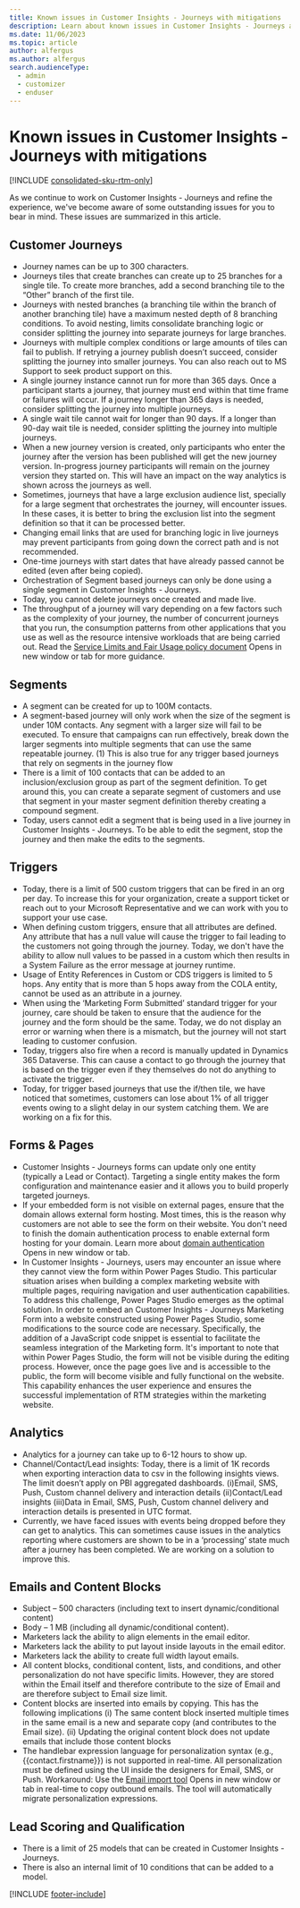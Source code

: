 ```yaml
---
title: Known issues in Customer Insights - Journeys with mitigations
description: Learn about known issues in Customer Insights - Journeys and how to work around them.
ms.date: 11/06/2023
ms.topic: article
author: alfergus
ms.author: alfergus
search.audienceType: 
  - admin
  - customizer
  - enduser
---
```


# Known issues in Customer Insights - Journeys with mitigations

[!INCLUDE [consolidated-sku-rtm-only](./includes/consolidated-sku-rtm-only.md)]

As we continue to work on Customer Insights - Journeys and refine the experience, we've become aware of some outstanding issues for you to bear in mind. These issues are summarized in this article.

## Customer Journeys

- Journey names can be up to 300 characters.
- Journeys tiles that create branches can create up to 25 branches for a single tile. To create more branches, add a second branching tile to the “Other” branch of the first tile.
- Journeys with nested branches (a branching tile within the branch of another branching tile) have a maximum nested depth of 8 branching conditions. To avoid nesting, limits consolidate branching logic or consider splitting the journey into separate journeys for large branches.
- Journeys with multiple complex conditions or large amounts of tiles can fail to publish. If retrying a journey publish doesn’t succeed, consider splitting the journey into smaller journeys. You can also reach out to MS Support to seek product support on this.
- A single journey instance cannot run for more than 365 days. Once a participant starts a journey, that journey must end within that time frame or failures will occur. If a journey longer than 365 days is needed, consider splitting the journey into multiple journeys.
- A single wait tile cannot wait for longer than 90 days. If a longer than 90-day wait tile is needed, consider splitting the journey into multiple journeys.
- When a new journey version is created, only participants who enter the journey after the version has been published will get the new journey version. In-progress journey participants will remain on the journey version they started on. This will have an impact on the way analytics is shown across the journeys as well.
- Sometimes, journeys that have a large exclusion audience list, specially for a large segment that orchestrates the journey, will encounter issues. In these cases, it is better to bring the exclusion list into the segment definition so that it can be processed better.
- Changing email links that are used for branching logic in live journeys may prevent participants from going down the correct path and is not recommended.
- One-time journeys with start dates that have already passed cannot be edited (even after being copied).
- Orchestration of Segment based journeys can only be done using a single segment in Customer Insights - Journeys.
- Today, you cannot delete journeys once created and made live.
- The throughput of a journey will vary depending on a few factors such as the complexity of your journey, the number of concurrent journeys that you run, the consumption patterns from other applications that you use as well as the resource intensive workloads that are being carried out. Read the [Service Limits and Fair Usage policy document](fair-use-policy.md#real-time-customer-journey-orchestration) Opens in new window or tab for more guidance.

## Segments

- A segment can be created for up to 100M contacts.
- A segment-based journey will only work when the size of the segment is under 10M contacts. Any segment with a larger size will fail to be executed. To ensure that campaigns can run effectively, break down the larger segments into multiple segments that can use the same repeatable journey.
(1) This is also true for any trigger based journeys that rely on segments in the journey flow
- There is a limit of 100 contacts that can be added to an inclusion/exclusion group as part of the segment definition. To get around this, you can create a separate segment of customers and use that segment in your master segment definition thereby creating a compound segment.
- Today, users cannot edit a segment that is being used in a live journey in Customer Insights - Journeys. To be able to edit the segment, stop the journey and then make the edits to the segments.

## Triggers

- Today, there is a limit of 500 custom triggers that can be fired in an org per day. To increase this for your organization, create a support ticket or reach out to your Microsoft Representative and we can work with you to support your use case.
- When defining custom triggers, ensure that all attributes are defined. Any attribute that has a null value will cause the trigger to fail leading to the customers not going through the journey. Today, we don't have the ability to allow null values to be passed in a custom which then results in a System Failure as the error message at journey runtime.
- Usage of Entity References in Custom or CDS triggers is limited to 5 hops. Any entity that is more than 5 hops away from the COLA entity, cannot be used as an attribute in a journey.
- When using the ‘Marketing Form Submitted’ standard trigger for your journey, care should be taken to ensure that the audience for the journey and the form should be the same. Today, we do not display an error or warning when there is a mismatch, but the journey will not start leading to customer confusion.
- Today, triggers also fire when a record is manually updated in Dynamics 365 Dataverse. This can cause a contact to go through the journey that is based on the trigger even if they themselves do not do anything to activate the trigger.
- Today, for trigger based journeys that use the if/then tile, we have noticed that sometimes, customers can lose about 1% of all trigger events owing to a slight delay in our system catching them. We are working on a fix for this.

## Forms & Pages

- Customer Insights - Journeys forms can update only one entity (typically a Lead or Contact). Targeting a single entity makes the form configuration and maintenance easier and it allows you to build properly targeted journeys.
- If your embedded form is not visible on external pages, ensure that the domain allows external form hosting. Most times, this is the reason why customers are not able to see the form on their website. You don't need to finish the domain authentication process to enable external form hosting for your domain. Learn more about [domain authentication](domain-authentication.md) Opens in new window or tab.
- In Customer Insights - Journeys, users may encounter an issue where they cannot view the form within Power Pages Studio. This particular situation arises when building a complex marketing website with multiple pages, requiring navigation and user authentication capabilities. To address this challenge, Power Pages Studio emerges as the optimal solution. In order to embed an Customer Insights - Journeys Marketing Form into a website constructed using Power Pages Studio, some modifications to the source code are necessary. Specifically, the addition of a JavaScript code snippet is essential to facilitate the seamless integration of the Marketing form. It's important to note that within Power Pages Studio, the form will not be visible during the editing process. However, once the page goes live and is accessible to the public, the form will become visible and fully functional on the website. This capability enhances the user experience and ensures the successful implementation of RTM strategies within the marketing website.

## Analytics

- Analytics for a journey can take up to 6-12 hours to show up.
- Channel/Contact/Lead insights: Today, there is a limit of 1K records when exporting interaction data to csv in the following insights views. The limit doesn’t apply on PBI aggregated dashboards.
(i)Email, SMS, Push, Custom channel delivery and interaction details
(ii)Contact/Lead insights
(iii)Data in Email, SMS, Push, Custom channel delivery and interaction details is presented in UTC format.
- Currently, we have faced issues with events being dropped before they can get to analytics. This can sometimes cause issues in the analytics reporting where customers are shown to be in a ‘processing’ state much after a journey has been completed. We are working on a solution to improve this.

## Emails and Content Blocks

- Subject – 500 characters (including text to insert dynamic/conditional content)
- Body – 1 MB (including all dynamic/conditional content).
- Marketers lack the ability to align elements in the email editor.
- Marketers lack the ability to put layout inside layouts in the email editor.
- Marketers lack the ability to create full width layout emails.
- All content blocks, conditional content, lists, and conditions, and other personalization do not have specific limits. However, they are stored within the Email itself and therefore contribute to the size of Email and are therefore subject to Email size limit.
- Content blocks are inserted into emails by copying. This has the following implications
(i) The same content block inserted multiple times in the same email is a new and separate copy (and contributes to the Email size).
(ii) Updating the original content block does not update emails that include those content blocks
- The handlebar expression language for personalization syntax (e.g., {{contact.firstname}}) is not supported in real-time. All personalization must be defined using the UI inside the designers for Email, SMS, or Push. Workaround: Use the [Email import tool](real-time-marketing-import-email-to-real-time.md) Opens in new window or tab in real-time to copy outbound emails. The tool will automatically migrate personalization expressions.

## Lead Scoring and Qualification

- There is a limit of 25 models that can be created in Customer Insights - Journeys.
- There is also an internal limit of 10 conditions that can be added to a model.

[!INCLUDE [footer-include](./includes/footer-banner.md)]
